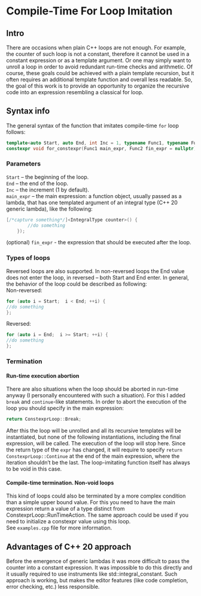 # Compile-Time For Loop Imitation
## Intro
There are occasions when plain C++ loops are not enough. For example, the counter of such loop is not a constant, therefore it cannot be used in a constant expression or as a template argument. Or one may simply want to unroll a loop in order to avoid redundant run-time checks and arithmetic. Of course, these goals could be achieved with a plain template recursion, but it often requires an additional template function and overall less readable. So, the goal of this work is to provide an opportunity to organize the recursive code into an expression resembling a classical for loop.
## Syntax info
The general syntax of the function that imitates compile-time `for` loop follows:
```cpp
template<auto Start, auto End, int Inc = 1, typename Func1, typename Func2 = std::nullptr_t>
constexpr void for_constexpr(Func1 main_expr, Func2 fin_expr = nullptr)
```
### Parameters
`Start` – the beginning of the loop.  
`End` – the end of the loop.  
`Inc` – the increment (1 by default).  
`main_expr` – the main expression: a function object, usually passed as a lambda, that has one templated argument of an integral type (C++ 20 generic lambda), like the following:  
```cpp
[/*capture something*/]<IntegralType counter>() {
		//do something
	});
```
(optional) `fin_expr` - the expression that should be executed after the loop.
### Types of loops
Reversed loops are also supported. In non-reversed loops the End value does not enter the loop, in reversed – both Start and End enter. In general, the behavior of the loop could be described as following:  
Non-reversed:  
```cpp
for (auto i = Start;  i < End; ++i) { 
//do something 
};
```
Reversed:
```cpp
for (auto i = End;  i >= Start; ++i) { 
//do something 
};
```
### Termination
#### Run-time execution abortion
There are also situations when the loop should be aborted in run-time anyway (I personally encountered with such a situation). For this I added `break` and `continue`-like statements. In order to abort the execution of the loop you should specify in the main expression:
```cpp
return ConstexprLoop::Break;
```
After this the loop will be unrolled and all its recursive templates will be instantiated, but none of the following instantiations, including the final expression, will be called. The execution of the loop will stop here. Since the return type of the `expr` has changed, it will require to specify `return ConstexprLoop::Continue` at the end of the main expression, where the iteration shouldn’t be the last. The loop-imitating function itself has always to be void in this case.    
#### Compile-time termination. Non-void loops
This kind of loops could also be terminated by a more complex condition than a simple upper bound value. For this you need to have the main expression return a value of a type distinct from ConstexprLoop::RunTimeAction. The same approach could be used if you need to initialize a constexpr value using this loop.  
See `examples.cpp` file for more information.
## Advantages of C++ 20 approach
Before the emergence of generic lambdas it was more difficult to pass the counter into a constant expression. It was impossible to do this directly and it usually required to use instruments like std::integral_constant. Such approach is working, but makes the editor features (like code completion, error checking, etc.) less responsible.
